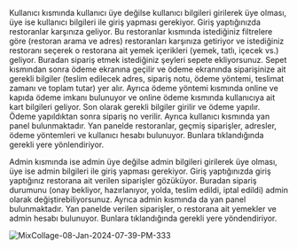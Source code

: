 Kullanıcı kısmında kullanıcı üye değilse kullanıcı bilgileri girilerek üye olması, üye ise kullanıcı bilgileri ile giriş yapması gerekiyor. Giriş yaptığınızda restoranlar karşınıza geliyor. Bu restoranlar kısmında istediğiniz filtrelere göre (restoran arama ve adres) restoranları karşınıza getiriyor ve istediğiniz restoranı seçerek o restorana ait yemek içerikleri (yemek, tatlı, içecek vs.) geliyor. Buradan sipariş etmek istediğiniz şeyleri sepete ekliyorsunuz. Sepet kısmından sonra ödeme ekranına geçilir ve ödeme ekranında siparişinize ait gerekli bilgiler (teslim edilecek adres, sipariş notu, ödeme yöntemi, teslimat zamanı ve toplam tutar) yer alır. Ayrıca ödeme yöntemi kısmında online ve kapıda ödeme imkanı bulunuyor ve online ödeme kısmında kullanıcıya ait kart bilgileri geliyor. Son olarak gerekli bilgiler girilir ve ödeme yapılır. Ödeme yapıldıktan sonra sipariş no verilir. Ayrıca kullanıcı kısmında yan panel bulunmaktadır. Yan panelde restoranlar, geçmiş siparişler, adresler, ödeme yöntemleri ve kullanıcı hesabı bulunuyor. Bunlara tıklandığında gerekli yere yönlendiriyor. 

Admin kısmında ise admin üye değilse admin bilgileri girilerek üye olması, üye ise admin bilgileri ile giriş yapması gerekiyor. Giriş yaptığınızda giriş yaptığınız restorana ait verilen siparişler gözüküyor. Buradan sipariş durumunu (onay bekliyor, hazırlanıyor, yolda, teslim edildi, iptal edildi) admin olarak değiştirebiliyorsunuz. Ayrıca admin kısmında da  yan panel bulunmaktadır. Yan panelde verilen siparişler, o restorana ait yemekler ve admin hesabı bulunuyor. Bunlara tıklandığında gerekli yere yöndendiriyor.


![MixCollage-08-Jan-2024-07-39-PM-333](https://github.com/utkug/Yemek-Siparis-ve-Restoran-Uygulamasi/assets/121403248/76c7031b-f824-4dc3-a35a-c5a45fbfe9b6)
